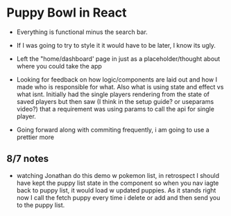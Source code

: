 # Puppy Bowl in React

- Everything is functional minus the search bar.

- If I was going to try to style it it would have to be later, I know its ugly.

- Left the "home/dashboard' page in just as a placeholder/thought about where you could take the app

- Looking for feedback on how logic/components are laid out and how I made who is responsible for what. Also what is using state and effect vs what isnt. Initially had the single players rendering from the state of saved players but then saw (I think in the setup guide? or useparams video?) that a requirement was using params to call the api for single player.

- Going forward along with commiting frequently, i am going to use a prettier more

## 8/7 notes

- watching Jonathan do this demo w pokemon list, in retrospect I should have kept the puppy list state in the component so when you nav iagte back to puppy list, it would load w updated puppies. As it stands right now I call the fetch puppy every time i delete or add and then send you to the puppy list.